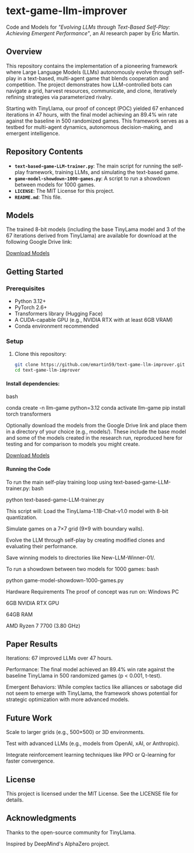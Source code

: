 # text-game-llm-improver

Code and Models for *"Evolving LLMs through Text-Based Self-Play: Achieving Emergent Performance"*, an AI research paper by Eric Martin.

## Overview

This repository contains the implementation of a pioneering framework where Large Language Models (LLMs) autonomously evolve through self-play in a text-based, multi-agent game that blends cooperation and competition. The project demonstrates how LLM-controlled bots can navigate a grid, harvest resources, communicate, and clone, iteratively refining strategies via parameterized rivalry.

Starting with TinyLlama, our proof of concept (POC) yielded 67 enhanced iterations in 47 hours, with the final model achieving an 89.4% win rate against the baseline in 500 randomized games. This framework serves as a testbed for multi-agent dynamics, autonomous decision-making, and emergent intelligence.

## Repository Contents

- **`text-based-game-LLM-trainer.py`**: The main script for running the self-play framework, training LLMs, and simulating the text-based game.
- **`game-model-showdown-1000-games.py`**: A script to run a showdown between models for 1000 games.
- **`LICENSE`**: The MIT License for this project.
- **`README.md`**: This file.

## Models

The trained 8-bit models (including the base TinyLama model and 3 of the 67 iterations derived from TinyLlama) are available for download at the following Google Drive link:

[Download Models](https://drive.google.com/drive/folders/1GkmEAckJUo9fFoUJgW9NRyS39F6umCtO?usp=sharing)

## Getting Started

### Prerequisites

- Python 3.12+
- PyTorch 2.6+
- Transformers library (Hugging Face)
- A CUDA-capable GPU (e.g., NVIDIA RTX with at least 6GB VRAM)
- Conda environment recommended

### Setup

1. Clone this repository:
   ```bash
   git clone https://github.com/emartin59/text-game-llm-improver.git
   cd text-game-llm-improver

#### Install dependencies:

bash

conda create -n llm-game python=3.12
conda activate llm-game
pip install torch transformers

Optionally download the models from the Google Drive link and place them in a directory of your choice (e.g., models/). These include the base model and some of the models created in the research run, reproduced here for testing and for comparison to models you might create.

[Download Models](https://drive.google.com/drive/folders/1GkmEAckJUo9fFoUJgW9NRyS39F6umCtO?usp=sharing)

#### Running the Code
To run the main self-play training loop using text-based-game-LLM-trainer.py:
bash

python text-based-game-LLM-trainer.py

This script will:
Load the TinyLlama-1.1B-Chat-v1.0 model with 8-bit quantization.

Simulate games on a 7×7 grid (9×9 with boundary walls).

Evolve the LLM through self-play by creating modified clones and evaluating their performance.

Save winning models to directories like New-LLM-Winner-01/.

To run a showdown between two models for 1000 games:
bash

python game-model-showdown-1000-games.py

Hardware Requirements
The proof of concept was run on:
Windows PC

6GB NVIDIA RTX GPU

64GB RAM

AMD Ryzen 7 7700 (3.80 GHz)

## Paper Results
Iterations: 67 improved LLMs over 47 hours.

Performance: The final model achieved an 89.4% win rate against the baseline TinyLlama in 500 randomized games (p < 0.001, t-test).

Emergent Behaviors: While complex tactics like alliances or sabotage did not seem to emerge with TinyLlama, the framework shows potential for strategic optimization with more advanced models.

## Future Work
Scale to larger grids (e.g., 500×500) or 3D environments.

Test with advanced LLMs (e.g., models from OpenAI, xAI, or Anthropic).

Integrate reinforcement learning techniques like PPO or Q-learning for faster convergence.

## License
This project is licensed under the MIT License. See the LICENSE file for details.

## Acknowledgments
Thanks to the open-source community for TinyLlama.

Inspired by DeepMind's AlphaZero project.
